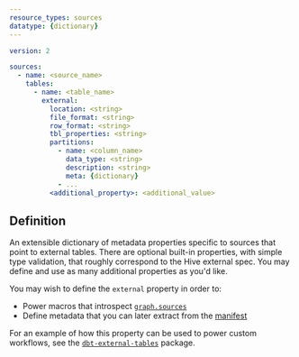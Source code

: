 ```yaml
---
resource_types: sources
datatype: {dictionary}
---
```


<File name='models/<filename>.yml'>

```yml
version: 2

sources:
  - name: <source_name>
    tables:
      - name: <table_name>
        external:
          location: <string>
          file_format: <string>
          row_format: <string>
          tbl_properties: <string>      
          partitions:
            - name: <column_name>
              data_type: <string>
              description: <string>
              meta: {dictionary}
            - ...
          <additional_property>: <additional_value>
```

</File>

## Definition

An extensible dictionary of metadata properties specific to sources that point to external tables.
There are optional built-in properties, with simple type validation, that roughly correspond to 
the Hive external <Term id="table" /> spec. You may define and use as many additional properties as you'd like.

You may wish to define the `external` property in order to:
- Power macros that introspect [`graph.sources`](/reference/dbt-jinja-functions/graph)
- Define metadata that you can later extract from the [manifest](/reference/artifacts/manifest-json)

For an example of how this property can be used to power custom workflows, see the [`dbt-external-tables`](https://github.com/dbt-labs/dbt-external-tables) package.

